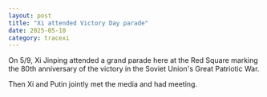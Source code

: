 ```yaml
---
layout: post
title: "Xi attended Victory Day parade"
date: 2025-05-10
category: tracexi
---
```


On 5/9, Xi Jinping attended a grand parade here at the Red Square marking the 80th anniversary of the victory in the Soviet Union's Great Patriotic War.

Then Xi and Putin jointly met the media and had meeting.